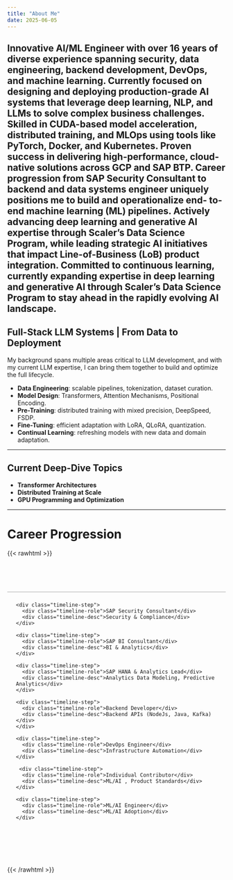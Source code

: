 ```yaml
---
title: "About Me"
date: 2025-06-05
---
```


Innovative AI/ML Engineer with over 16 years of diverse experience spanning security, data
engineering, backend development, DevOps, and machine learning. Currently focused on designing and deploying
production-grade AI systems that leverage deep learning, NLP, and LLMs to solve complex business challenges. Skilled in
CUDA-based model acceleration, distributed training, and MLOps using tools like PyTorch, Docker, and Kubernetes.
Proven success in delivering high-performance, cloud-native solutions across GCP and SAP BTP. Career progression from
SAP Security Consultant to backend and data systems engineer uniquely positions me to build and operationalize end-
to-end machine learning (ML) pipelines. Actively advancing deep learning and generative AI expertise through Scaler’s
Data Science Program, while leading strategic AI initiatives that impact Line-of-Business (LoB) product integration.
Committed to continuous learning, currently expanding expertise in deep learning and generative AI through Scaler’s
Data Science Program to stay ahead in the rapidly evolving AI landscape.
---

## Full-Stack LLM Systems | From Data to Deployment

My background spans multiple areas critical to LLM development, and with my current LLM expertise, I can bring them together to build and optimize the full lifecycle.

- **Data Engineering**: scalable pipelines, tokenization, dataset curation.
- **Model Design**: Transformers, Attention Mechanisms, Positional Encoding.
- **Pre-Training**: distributed training with mixed precision, DeepSpeed, FSDP.
- **Fine-Tuning**: efficient adaptation with LoRA, QLoRA, quantization.
- **Continual Learning**: refreshing models with new data and domain adaptation.

---

##  Current Deep-Dive Topics

- **Transformer Architectures**
- **Distributed Training at Scale**
- **GPU Programming and Optimization**

---

# Career Progression

{{< rawhtml >}}

<style>
.timeline-wrapper {
  position: relative;
  margin: 50px 0;
}
.timeline-line {
  position: absolute;
  top: 30px;
  left: 0;
  right: 0;
  height: 2px;
  background: #cfcfcf; /* light soft grey line */
}
.timeline-container {
  display: flex;
  justify-content: flex-start;
  gap: 80px; /* spacing between steps */
  overflow-x: auto;
  padding: 40px 20px;
  scroll-snap-type: x mandatory;
  -webkit-overflow-scrolling: touch;
}
.timeline-container::-webkit-scrollbar {
  height: 6px;
}
.timeline-container::-webkit-scrollbar-thumb {
  background: #bbb;
  border-radius: 10px;
}
.timeline-container::-webkit-scrollbar-track {
  background: #f5f5f5;
}
.timeline-step {
  text-align: center;
  flex: 0 0 auto;
  width: 200px;
  position: relative;
  scroll-snap-align: center;
  transition: transform 0.3s ease-in-out;
}
.timeline-step:hover {
  transform: scale(1.05);
}
.timeline-step::before {
  content: '';
  display: block;
  margin: 0 auto 12px auto;
  width: 14px;
  height: 14px;
  background: #ffffff;
  border: 3px solid #4a4e69; /* calm navy purple */
  border-radius: 50%;
  position: relative;
  top: -25px;
}
.timeline-year {
  font-size: 1em;
  font-weight: 700;
  color: #4a4e69; /* elegant navy purple */
}
.timeline-role {
  font-weight: 600;
  margin-top: 8px;
  font-size: 1em;
}
.timeline-desc {
  font-size: 0.85em;
  color: #666;
  margin-top: 4px;
}
.timeline-icon {
  font-size: 1.8em;
  margin-bottom: 6px;
}
</style>

<div class="timeline-wrapper">
  <div class="timeline-line"></div>
  <div class="timeline-container">

    <div class="timeline-step">
      <div class="timeline-role">SAP Security Consultant</div>
      <div class="timeline-desc">Security & Compliance</div>
    </div>

    <div class="timeline-step">
      <div class="timeline-role">SAP BI Consultant</div>
      <div class="timeline-desc">BI & Analytics</div>
    </div>

    <div class="timeline-step">
      <div class="timeline-role">SAP HANA & Analytics Lead</div>
      <div class="timeline-desc">Analytics Data Modeling, Predictive Analytics</div>
    </div>

    <div class="timeline-step">
      <div class="timeline-role">Backend Developer</div>
      <div class="timeline-desc">Backend APIs (NodeJs, Java, Kafka)</div>
    </div>

    <div class="timeline-step">
      <div class="timeline-role">DevOps Engineer</div>
      <div class="timeline-desc">Infrastructure Automation</div>
    </div>

     <div class="timeline-step">
      <div class="timeline-role">Individual Contributor</div>
      <div class="timeline-desc">ML/AI , Product Standards</div>
    </div>

    <div class="timeline-step">
      <div class="timeline-role">ML/AI Engineer</div>
      <div class="timeline-desc">ML/AI Adoption</div>
    </div>

  </div>
</div>

{{< /rawhtml >}}